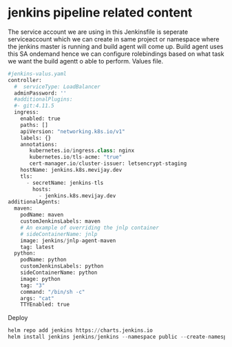 # jenkins pipeline related content
The service account we are using in this Jenkinsfile is seperate serviceaccount which we can create in same project or namespace where the jenkins master is running and build agent will come up. Build agent uses this SA ondemand hence we can configure rolebindings based on what task we want the build agentt o able to perform.
Values file.

```python
#jenkins-valus.yaml
controller:
  #  serviceType: LoadBalancer
  adminPassword: ''
  #additionalPlugins:
  #- git:4.11.5
  ingress:
    enabled: true
    paths: []
    apiVersion: "networking.k8s.io/v1"
    labels: {}
    annotations: 
       kubernetes.io/ingress.class: nginx
       kubernetes.io/tls-acme: "true"
       cert-manager.io/cluster-issuer: letsencrypt-staging
    hostName: jenkins.k8s.mevijay.dev
    tls:
      - secretName: jenkins-tls
        hosts:
          - jenkins.k8s.mevijay.dev
additionalAgents:
  maven:
    podName: maven
    customJenkinsLabels: maven
    # An example of overriding the jnlp container
    # sideContainerName: jnlp
    image: jenkins/jnlp-agent-maven
    tag: latest
  python:
    podName: python
    customJenkinsLabels: python
    sideContainerName: python
    image: python
    tag: "3"
    command: "/bin/sh -c"
    args: "cat"
    TTYEnabled: true

```

Deploy

```python
helm repo add jenkins https://charts.jenkins.io 
helm install jenkins jenkins/jenkins --namespace public --create-namespace -f jenkins-values.yaml
```
